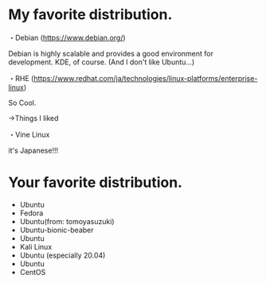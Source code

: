 # My favorite distribution.

・Debian (https://www.debian.org/) 

Debian is highly scalable and provides a good environment for development. KDE, of course.
(And I don't like Ubuntu...)

・RHE (https://www.redhat.com/ja/technologies/linux-platforms/enterprise-linux)

So Cool.

→Things I liked

・Vine Linux

it's Japanese!!!

# Your favorite distribution.
- Ubuntu
- Fedora
- Ubuntu(from: tomoyasuzuki)
- Ubuntu-bionic-beaber
- Ubuntu
- Kali Linux
- Ubuntu (especially 20.04)
- Ubuntu
- CentOS
